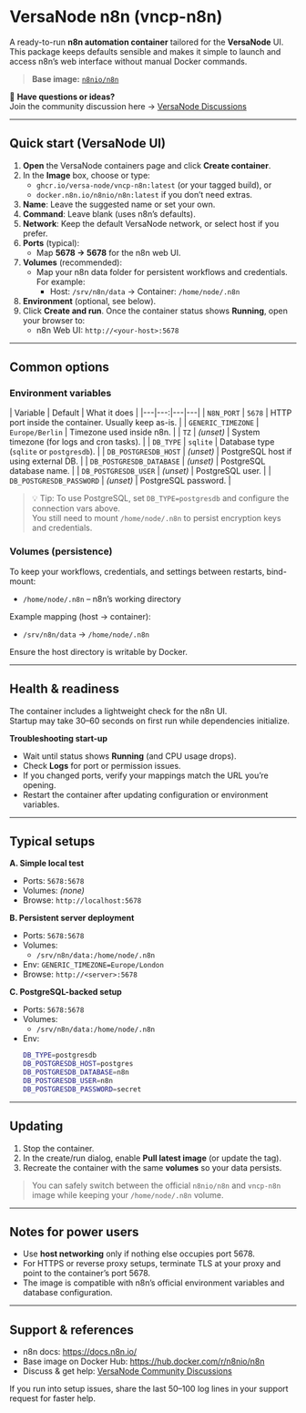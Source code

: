 # VersaNode n8n (vncp-n8n)

A ready-to-run **n8n automation container** tailored for the **VersaNode** UI.  
This package keeps defaults sensible and makes it simple to launch and access n8n’s web interface without manual Docker commands.

> **Base image:** [`n8nio/n8n`](https://hub.docker.com/r/n8nio/n8n)

💬 **Have questions or ideas?**  
Join the community discussion here → [VersaNode Discussions](https://github.com/orgs/Versa-Node/discussions)

---

## Quick start (VersaNode UI)

1. **Open** the VersaNode containers page and click **Create container**.
2. In the **Image** box, choose or type:
   - `ghcr.io/versa-node/vncp-n8n:latest` (or your tagged build), or
   - `docker.n8n.io/n8nio/n8n:latest` if you don’t need extras.
3. **Name**: Leave the suggested name or set your own.
4. **Command**: Leave blank (uses n8n’s defaults).
5. **Network**: Keep the default VersaNode network, or select host if you prefer.
6. **Ports** (typical):
   - Map **5678 → 5678** for the n8n web UI.
7. **Volumes** (recommended):
   - Map your n8n data folder for persistent workflows and credentials. For example:
     - Host: `/srv/n8n/data` → Container: `/home/node/.n8n`
8. **Environment** (optional, see below).
9. Click **Create and run**. Once the container status shows **Running**, open your browser to:
   - n8n Web UI: `http://<your-host>:5678`

---

## Common options

### Environment variables

| Variable | Default | What it does |
|---|---:|---|---|
| `N8N_PORT` | `5678` | HTTP port inside the container. Usually keep as-is. |
| `GENERIC_TIMEZONE` | `Europe/Berlin` | Timezone used inside n8n. |
| `TZ` | *(unset)* | System timezone (for logs and cron tasks). |
| `DB_TYPE` | `sqlite` | Database type (`sqlite` or `postgresdb`). |
| `DB_POSTGRESDB_HOST` | *(unset)* | PostgreSQL host if using external DB. |
| `DB_POSTGRESDB_DATABASE` | *(unset)* | PostgreSQL database name. |
| `DB_POSTGRESDB_USER` | *(unset)* | PostgreSQL user. |
| `DB_POSTGRESDB_PASSWORD` | *(unset)* | PostgreSQL password. |

> 💡 Tip: To use PostgreSQL, set `DB_TYPE=postgresdb` and configure the connection vars above.  
> You still need to mount `/home/node/.n8n` to persist encryption keys and credentials.

### Volumes (persistence)

To keep your workflows, credentials, and settings between restarts, bind-mount:

- `/home/node/.n8n` – n8n’s working directory

Example mapping (host → container):
- `/srv/n8n/data` → `/home/node/.n8n`

Ensure the host directory is writable by Docker.

---

## Health & readiness

The container includes a lightweight check for the n8n UI.  
Startup may take 30–60 seconds on first run while dependencies initialize.

**Troubleshooting start-up**

- Wait until status shows **Running** (and CPU usage drops).
- Check **Logs** for port or permission issues.
- If you changed ports, verify your mappings match the URL you’re opening.
- Restart the container after updating configuration or environment variables.

---

## Typical setups

**A. Simple local test**
- Ports: `5678:5678`
- Volumes: *(none)*
- Browse: `http://localhost:5678`

**B. Persistent server deployment**
- Ports: `5678:5678`
- Volumes:
  - `/srv/n8n/data:/home/node/.n8n`
- Env: `GENERIC_TIMEZONE=Europe/London`
- Browse: `http://<server>:5678`

**C. PostgreSQL-backed setup**
- Ports: `5678:5678`
- Volumes:
  - `/srv/n8n/data:/home/node/.n8n`
- Env:
  ```bash
  DB_TYPE=postgresdb
  DB_POSTGRESDB_HOST=postgres
  DB_POSTGRESDB_DATABASE=n8n
  DB_POSTGRESDB_USER=n8n
  DB_POSTGRESDB_PASSWORD=secret
  ```

---

## Updating

1. Stop the container.
2. In the create/run dialog, enable **Pull latest image** (or update the tag).
3. Recreate the container with the same **volumes** so your data persists.

> You can safely switch between the official `n8nio/n8n` and `vncp-n8n` image while keeping your `/home/node/.n8n` volume.

---

## Notes for power users

- Use **host networking** only if nothing else occupies port 5678.
- For HTTPS or reverse proxy setups, terminate TLS at your proxy and point to the container’s port 5678.
- The image is compatible with n8n’s official environment variables and database configuration.

---

## Support & references

- n8n docs: https://docs.n8n.io/
- Base image on Docker Hub: https://hub.docker.com/r/n8nio/n8n
- Discuss & get help: [VersaNode Community Discussions](https://github.com/orgs/Versa-Node/discussions)

If you run into setup issues, share the last 50–100 log lines in your support request for faster help.
